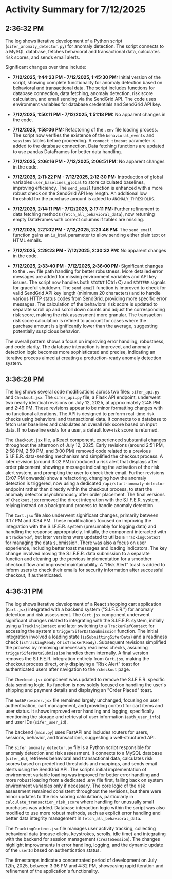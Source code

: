 # Activity Summary for 7/12/2025

## 2:36:32 PM
The log shows iterative development of a Python script (`sifer_anomaly_detector.py`) for anomaly detection.  The script connects to a MySQL database, fetches behavioral and transactional data, calculates risk scores, and sends email alerts.

Significant changes over time include:

* **7/12/2025, 1:44:23 PM - 7/12/2025, 1:45:30 PM:**  Initial version of the script, showing complete functionality for anomaly detection based on behavioral and transactional data.  The script includes functions for database connection, data fetching, anomaly detection, risk score calculation, and email sending via the SendGrid API.  The code uses environment variables for database credentials and SendGrid API key.

* **7/12/2025, 1:50:11 PM - 7/12/2025, 1:51:18 PM:** No apparent changes in the code.


* **7/12/2025, 1:58:06 PM:**  Refactoring of the `.env` file loading process.  The script now verifies the existence of the `behavioral_events` and `sessions` tables before proceeding.  A `connect_timeout` parameter is added to the database connection.  Data fetching functions are updated to use pandas DataFrames for better data handling.


* **7/12/2025, 2:06:16 PM - 7/12/2025, 2:06:51 PM:** No apparent changes in the code.


* **7/12/2025, 2:11:22 PM - 7/12/2025, 2:12:30 PM:** Introduction of global variables `user_baselines_global` to store calculated baselines, improving efficiency. The `send_email` function is enhanced with a more robust check on the SendGrid API key length. An additional low threshold for the purchase amount is added to `ANOMALY_THRESHOLDS`.


* **7/12/2025, 2:14:11 PM - 7/12/2025, 2:17:11 PM:**  Further refinement to data fetching methods (`fetch_all_behavioral_data`), now returning empty DataFrames with correct columns if tables are missing.


* **7/12/2025, 2:21:02 PM - 7/12/2025, 2:23:46 PM:** The `send_email` function gains an `is_html` parameter to allow sending either plain text or HTML emails.


* **7/12/2025, 2:29:23 PM - 7/12/2025, 2:30:32 PM:** No apparent changes in the code.


* **7/12/2025, 2:33:40 PM - 7/12/2025, 2:36:00 PM:** Significant changes to the `.env` file path handling for better robustness. More detailed error messages are added for missing environment variables and API key issues.  The script now handles both `SIGINT` (Ctrl+C) and `SIGTERM` signals for graceful shutdown.  The `send_email` function is improved to check for valid SendGrid API key length (minimum 20 characters) and to handle various HTTP status codes from SendGrid, providing more specific error messages.  The calculation of the behavioral risk score is updated to separate scroll up and scroll down counts and adjust the corresponding risk score, making the risk assessment more granular. The transaction risk score calculation is refined to account for cases where the purchase amount is significantly lower than the average, suggesting potentially suspicious behavior.


The overall pattern shows a focus on improving error handling, robustness, and code clarity. The database interaction is improved, and anomaly detection logic becomes more sophisticated and precise, indicating an iterative process aimed at creating a production-ready anomaly detection system.


## 3:36:28 PM
The log shows several code modifications across two files: `sifer_api.py` and `Checkout.jsx`.  The `sifer_api.py` file, a Flask API endpoint, underwent two nearly identical revisions on July 12, 2025, at approximately 2:48 PM and 2:49 PM. These revisions appear to be minor formatting changes with no functional alterations. The API is designed to perform real-time risk checks using behavioral and transactional data.  It connects to a database to fetch user baselines and calculates an overall risk score based on input data.  If no baseline exists for a user, a default low-risk score is returned.

The `Checkout.jsx` file, a React component, experienced substantial changes throughout the afternoon of July 12, 2025.  Early revisions (around 2:51 PM, 2:58 PM, 2:59 PM, and 3:00 PM) removed code related to a previous S.I.F.E.R. data-sending mechanism and simplified the checkout process.  A later revision (around 3:02 PM) introduced a risk alert that displays after order placement, showing a message indicating the activation of the risk alert system, and prompting the user to check their email.  Further revisions (3:07 PM onwards) show a refactoring, changing how the anomaly detection is triggered, now using a dedicated `/api/start-anomaly-detector` endpoint rather than directly within the checkout process, to start the anomaly detector asynchronously after order placement.  The final versions of `Checkout.jsx` removed the direct integration with the S.I.F.E.R. system, relying instead on a background process to handle anomaly detection.

The `Cart.jsx` file also underwent significant changes, primarily between 3:17 PM and 3:34 PM. These modifications focused on improving the integration with the S.I.F.E.R. system (presumably for logging data) and handling the response appropriately.  Initially, the component interacted with a `trackerRef`, but later versions were updated to utilize a `TrackingContext` for managing the data submission. There was also a focus on user experience, including better toast messages and loading indicators.  The key change involved moving the S.I.F.E.R. data submission to a separate function and cleaning up the previous implementation for a smoother checkout flow and improved maintainability.  A "Risk Alert" toast is added to inform users to check their emails for security information after successful checkout, if authenticated.


## 4:36:31 PM
The log shows iterative development of a React shopping cart application (`Cart.jsx`) integrated with a backend system ("S.I.F.E.R.") for anomaly detection and risk assessment.  The `Cart.jsx` component underwent significant changes related to integrating with the S.I.F.E.R. system, initially using a `TrackingContext` and later switching to a `TrackerRefContext` for accessing the system's `triggerSiferDataSubmission` function.  The initial integration involved a loading state (`isSubmittingSiferData`) and a readiness check (`isTrackingReady` or `isTrackerReady`).  Subsequent revisions simplified the process by removing unnecessary readiness checks, assuming `triggerSiferDataSubmission` handles them internally.  A final version removes the S.I.F.E.R. integration entirely from `Cart.jsx`, making the checkout process direct, only displaying a "Risk Alert" toast for authenticated users after navigation to the `/checkout` page.


The `Checkout.jsx` component was updated to remove the S.I.F.E.R. specific data sending logic.  Its function is now solely focused on handling the user's shipping and payment details and displaying an "Order Placed" toast.


The `AuthProvider.jsx` file remained largely unchanged, focusing on user authentication, cart management, and providing context for cart items and user status. It shows improved error handling and logging, specifically mentioning the storage and retrieval of user information (`auth_user_info`) and user IDs (`sifer_user_id`).


The backend (`main.py`) uses FastAPI and includes routers for users, sessions, behavior, and transactions, suggesting a well-structured API.


The `sifer_anomaly_detector.py` file is a Python script responsible for anomaly detection and risk assessment. It connects to a MySQL database (`sifer_db`), retrieves behavioral and transactional data, calculates risk scores based on predefined thresholds and mappings, and sends email alerts using the SendGrid API. The script’s initial implementation of environment variable loading was improved for better error handling and more robust loading from a dedicated .env file first, falling back on system environment variables only if necessary.  The core logic of the risk assessment remained consistent throughout the revisions, but there were minor updates to the risk scoring calculations, particularly in `calculate_transaction_risk_score` where handling for unusually small purchases was added.  Database interaction logic within the script was also modified to use more robust methods, such as explicit error handling and better data integrity management in `fetch_all_behavioral_data`.


The `TrackingContext.jsx` file manages user activity tracking, collecting behavioral data (mouse clicks, keystrokes, scrolls, idle time) and integrating with the backend for session management (`createSession`). The changes highlight improvements in error handling, logging, and the dynamic update of the `userId` based on authentication status.


The timestamps indicate a concentrated period of development on July 12th, 2025, between 3:36 PM and 4:32 PM, showcasing rapid iteration and refinement of the application's functionality.
